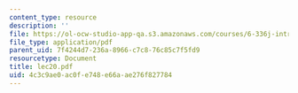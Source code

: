 ```yaml
---
content_type: resource
description: ''
file: https://ol-ocw-studio-app-qa.s3.amazonaws.com/courses/6-336j-introduction-to-numerical-simulation-sma-5211-fall-2003/4c3c9ae0ac0fe748e66aae276f827784_lec20.pdf
file_type: application/pdf
parent_uid: 7f4244d7-236a-8966-c7c8-76c85c7f5fd9
resourcetype: Document
title: lec20.pdf
uid: 4c3c9ae0-ac0f-e748-e66a-ae276f827784
---
```

